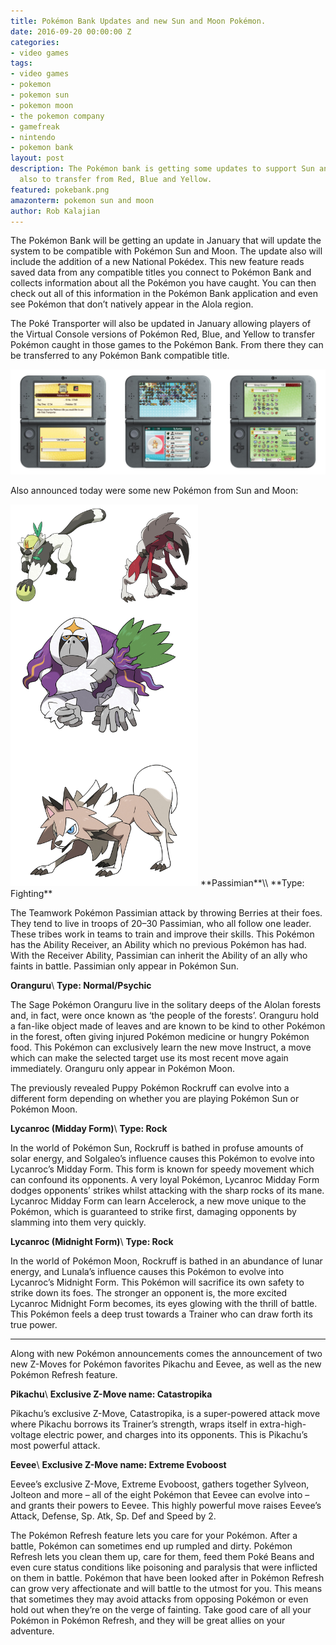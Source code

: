 ```yaml
---
title: Pokémon Bank Updates and new Sun and Moon Pokémon.
date: 2016-09-20 00:00:00 Z
categories:
- video games
tags:
- video games
- pokemon
- pokemon sun
- pokemon moon
- the pokemon company
- gamefreak
- nintendo
- pokemon bank
layout: post
description: The Pokémon bank is getting some updates to support Sun and Moon, but
  also to transfer from Red, Blue and Yellow.
featured: pokebank.png
amazonterm: pokemon sun and moon
author: Rob Kalajian
---
```


The Pokémon Bank will be getting an update in January that will update the system to be compatible with Pokémon Sun and Moon. The update also will include the addition of a new National Pokédex. This new feature reads saved data from any compatible titles you connect to Pokémon Bank and collects information about all the Pokémon you have caught. You can then check out all of this information in the Pokémon Bank application and even see Pokémon that don’t natively appear in the Alola region.

The Poké Transporter will also be updated in January allowing players of the Virtual Console versions of Pokémon Red, Blue, and Yellow to transfer Pokémon caught in those games to the Pokémon Bank. From there they can be transferred to any Pokémon Bank compatible title.

![Pokémon Bank and Poké Transporter](/images/sunmoon/pokebank.jpg)

Also announced today were some new Pokémon from Sun and Moon:

<img src="/images/sunmoon/evenmorenew.jpg" width="300" class="float-right"/>
**Passimian**\\
**Type: Fighting**

The Teamwork Pokémon Passimian attack by throwing Berries at their foes. They tend to live in troops of 20–30 Passimian, who all follow one leader. These tribes work in teams to train and improve their skills. This Pokémon has the Ability Receiver, an Ability which no previous Pokémon has had. With the Receiver Ability, Passimian can inherit the Ability of an ally who faints in battle. Passimian only appear in Pokémon Sun.

**Oranguru**\\
**Type: Normal/Psychic**

The Sage Pokémon Oranguru live in the solitary deeps of the Alolan forests and, in fact, were once known as ‘the people of the forests’. Oranguru hold a fan-like object made of leaves and are known to be kind to other Pokémon in the forest, often giving injured Pokémon medicine or hungry Pokémon food. This Pokémon can exclusively learn the new move Instruct, a move which can make the selected target use its most recent move again immediately. Oranguru only appear in Pokémon Moon.

The previously revealed Puppy Pokémon Rockruff can evolve into a different form depending on whether you are playing Pokémon Sun or Pokémon Moon.

**Lycanroc (Midday Form)**\\
**Type: Rock**

In the world of Pokémon Sun, Rockruff is bathed in profuse amounts of solar energy, and Solgaleo’s influence causes this Pokémon to evolve into Lycanroc’s Midday Form. This form is known for speedy movement which can confound its opponents. A very loyal Pokémon, Lycanroc Midday Form dodges opponents’ strikes whilst attacking with the sharp rocks of its mane. Lycanroc Midday Form can learn Accelerock, a new move unique to the Pokémon, which is guaranteed to strike first, damaging opponents by slamming into them very quickly.

**Lycanroc (Midnight Form)**\\
**Type: Rock**

In the world of Pokémon Moon, Rockruff is bathed in an abundance of lunar energy, and Lunala’s influence causes this Pokémon to evolve into Lycanroc’s Midnight Form. This Pokémon will sacrifice its own safety to strike down its foes. The stronger an opponent is, the more excited Lycanroc Midnight Form becomes, its eyes glowing with the thrill of battle. This Pokémon feels a deep trust towards a Trainer who can draw forth its true power.

---

Along with new Pokémon announcements comes the announcement of two new Z-Moves for Pokémon favorites Pikachu and Eevee, as well as the new Pokémon Refresh feature.

**Pikachu**\\
**Exclusive Z-Move name: Catastropika**

Pikachu’s exclusive Z-Move, Catastropika, is a super-powered attack move where Pikachu borrows its Trainer’s strength, wraps itself in extra-high-voltage electric power, and charges into its opponents. This is Pikachu’s most powerful attack.



**Eevee**\\
**Exclusive Z-Move name: Extreme Evoboost**

Eevee’s exclusive Z-Move, Extreme Evoboost, gathers together Sylveon, Jolteon and more – all of the eight Pokémon that Eevee can evolve into – and grants their powers to Eevee. This highly powerful move raises Eevee’s Attack, Defense, Sp. Atk, Sp. Def and Speed by 2.

The Pokémon Refresh feature lets you care for your Pokémon. After a battle, Pokémon can sometimes end up rumpled and dirty. Pokémon Refresh lets you clean them up, care for them, feed them Poké Beans and even cure status conditions like poisoning and paralysis that were inflicted on them in battle. Pokémon that have been looked after in Pokémon Refresh can grow very affectionate and will battle to the utmost for you. This means that sometimes they may avoid attacks from opposing Pokémon or even hold out when they’re on the verge of fainting. Take good care of all your Pokémon in Pokémon Refresh, and they will be great allies on your adventure.
